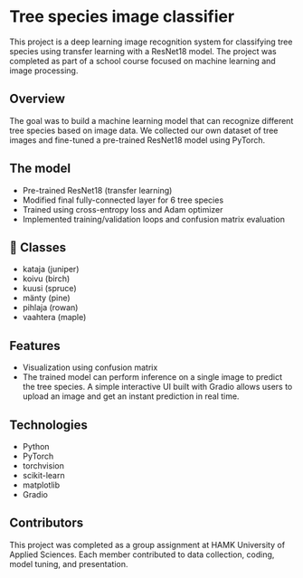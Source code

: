 # Tree species image classifier

This project is a deep learning image recognition system for classifying tree species using transfer learning with a ResNet18 model. The project was completed as part of a school course focused on machine learning and image processing.

## Overview

The goal was to build a machine learning model that can recognize different tree species based on image data. We collected our own dataset of tree images and fine-tuned a pre-trained ResNet18 model using PyTorch.

## The model

- Pre-trained ResNet18 (transfer learning)
- Modified final fully-connected layer for 6 tree species
- Trained using cross-entropy loss and Adam optimizer
- Implemented training/validation loops and confusion matrix evaluation

## 🌳 Classes
- kataja (juniper)
- koivu (birch)
- kuusi (spruce)
- mänty (pine)
- pihlaja (rowan)
- vaahtera (maple)

## Features

- Visualization using confusion matrix
- The trained model can perform inference on a single image to predict the tree species. A simple interactive UI built with Gradio allows users to upload an image and get an instant prediction in real time.
  
## Technologies

- Python
- PyTorch
- torchvision
- scikit-learn
- matplotlib
- Gradio


## Contributors

This project was completed as a group assignment at HAMK University of Applied Sciences. Each member contributed to data collection, coding, model tuning, and presentation.



